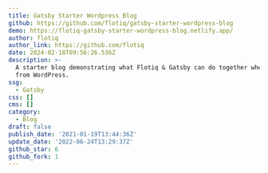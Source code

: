 ```yaml
---
title: Gatsby Starter Wordpress Blog
github: https://github.com/flotiq/gatsby-starter-wordpress-blog
demo: https://flotiq-gatsby-starter-wordpress-blog.netlify.app/
author: flotiq
author_link: https://github.com/flotiq
date: 2024-02-18T09:56:26.536Z
description: >-
  A starter blog demonstrating what Flotiq & Gatsby can do together when moving
  from WordPress.
ssg:
  - Gatsby
css: []
cms: []
category:
  - Blog
draft: false
publish_date: '2021-01-19T13:44:36Z'
update_date: '2022-06-24T13:29:37Z'
github_star: 6
github_fork: 1
---
```

